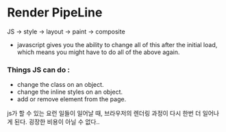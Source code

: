 # Render PipeLine

JS -> style -> layout -> paint -> composite

- javascript gives you the ability to change all of this after the initial load, which means you might have to do all of the above again.

### Things JS can do :

- change the class on an object.
- change the inline styles on an object.
- add or remove element from the page.

js가 할 수 있는 요런 일들이 일어날 때, 브라우저의 렌더링 과정이 다시 한번 더 일어나게 된다. 굉장한 비용이 아닐 수 없다..
